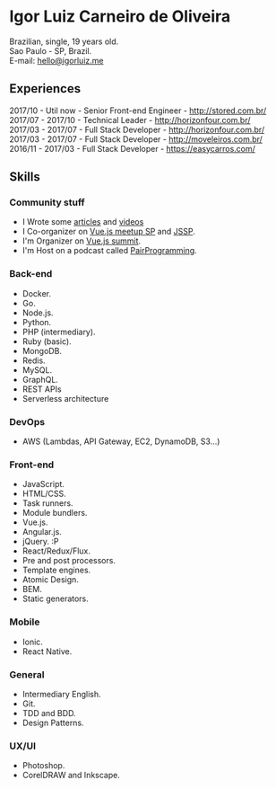 # Igor Luiz Carneiro de Oliveira

Brazilian, single, 19 years old.<br>
Sao Paulo - SP, Brazil.<br>
E-mail: [hello@igorluiz.me](mailto:hello@igorluiz.me)

## Experiences

2017/10 - Util now - Senior Front-end Engineer - <http://stored.com.br/>  
2017/07 - 2017/10 - Technical Leader - <http://horizonfour.com.br/>  
2017/03 - 2017/07 - Full Stack Developer - <http://horizonfour.com.br/>  
2017/03 - 2017/07 - Full Stack Developer - <http://moveleiros.com.br/>  
2016/11 - 2017/03 - Full Stack Developer - <https://easycarros.com/>  

## Skills

### Community stuff

- I Wrote some [articles](http://igorluiz.me/articles/) and [videos](http://igorluiz.me/videos/)
- I Co-organizer on [Vue.js meetup SP](https://www.meetup.com/VueJS-SP/) and [JSSP](https://www.meetup.com/Javascript-SP/).
- I'm Organizer on [Vue.js summit](https://vuejssummit.com/).
- I'm Host on a podcast called [PairProgramming](https://soundcloud.com/user-663337641).

### Back-end

- Docker.
- Go.
- Node.js.
- Python.
- PHP (intermediary).
- Ruby (basic).
- MongoDB.
- Redis.
- MySQL.
- GraphQL.
- REST APIs
- Serverless architecture

### DevOps

- AWS (Lambdas, API Gateway, EC2, DynamoDB, S3...)

### Front-end

- JavaScript.
- HTML/CSS.
- Task runners.
- Module bundlers.
- Vue.js.
- Angular.js.
- jQuery. :P
- React/Redux/Flux.
- Pre and post processors.
- Template engines.
- Atomic Design.
- BEM.
- Static generators.

### Mobile

- Ionic.
- React Native.

### General

- Intermediary English.
- Git.
- TDD and BDD.
- Design Patterns.

### UX/UI

- Photoshop.
- CorelDRAW and Inkscape.
